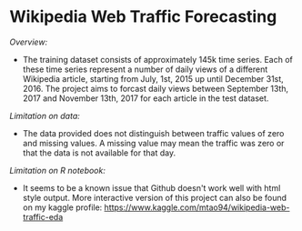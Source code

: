 # Wikipedia Web Traffic Forecasting
_Overview:_ 
+ The training dataset consists of approximately 145k time series. 
Each of these time series represent a number of daily views of a different Wikipedia article, starting from July, 1st, 2015 up until December 31st, 2016.
The project aims to forcast daily views between September 13th, 2017 and November 13th, 2017 for each article in the test dataset.

_Limitation on data:_
+ The data provided does not distinguish between traffic values of zero and missing values. 
A missing value may mean the traffic was zero or that the data is not available for that day.

_Limitation on R notebook:_
+ It seems to be a known issue that Github doesn't work well with html style output. More interactive version of this project can also be found on my kaggle profile: https://www.kaggle.com/mtao94/wikipedia-web-traffic-eda

